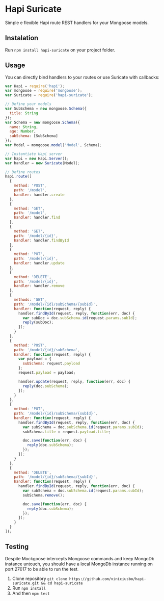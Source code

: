 # Hapi Suricate

Simple e flexible Hapi route REST handlers for your Mongoose models.

## Instalation

Run `npm install hapi-suricate` on your project folder.

## Usage

You can directly bind handlers to your routes or use Suricate with callbacks:

```javascript
var Hapi = require('hapi');
var mongoose = require('mongoose');
var Suricate = require('hapi-suricate');

// Define your models
var SubSchema = new mongoose.Schema({
  title: String
});
var Schema = new mongoose.Schema({
  name: String,
  age: Number,
  subSchema: [SubSchema]
});
var Model = mongoose.model('Model', Schema);

// Instantiate Hapi server
var hapi = new Hapi.Server();
var handler = new Suricate(Model);

// Define routes
hapi.route([
  {
    method: 'POST',
    path: '/model',
    handler: handler.create
  },
  {
    method: 'GET',
    path: '/model',
    handler: handler.find
  },
  {
    method: 'GET',
    path: '/model/{id}',
    handler: handler.findById
  },
  {
    method: 'PUT',
    path: '/model/{id}',
    handler: handler.update
  },
  {
    method: 'DELETE',
    path: '/model/{id}',
    handler: handler.remove
  },
  {
    methods: 'GET',
    path: '/model/{id}/subSchema/{subId}',
    handler: function(request, reply) {
      handler.findById(request, reply, function(err, doc) {
        var subDoc = doc.subSchema.id(request.params.subId);
        reply(subDoc);
      });
    }
  },
  {
    method: 'POST',
    path: '/model/{id}/subSchema',
    handler: function(request, reply) {
      var payload = {
        subSchema: request.payload
      };
      request.payload = payload;

      handler.update(request, reply, function(err, doc) {
        reply(doc.subSchema);
      });
    }
  },
  {
    method: 'PUT',
    path: '/model/{id}/subSchema/{subId}',
    handler: function(request, reply) {
      handler.findById(request, reply, function(err, doc) {
        var subSchema = doc.subSchema.id(request.params.subId);
        subSchema.title = request.payload.title;

        doc.save(function(err, doc) {
          reply(doc.subSchema);
        });
      });
    }
  },
  {
    method: 'DELETE',
    path: '/model/{id}/subSchema/{subId}',
    handler: function(request, reply) {
      handler.findById(request, reply, function(err, doc) {
        var subSchema = doc.subSchema.id(request.params.subId);
        subSchema.remove();

        doc.save(function(err, doc) {
          reply(doc.subSchema);
        });
      });
    }
  }
]);
```

## Testing

Despite Mockgoose intercepts Mongoose commands and keep MongoDb instance untouch, you should have a local MongoDb instance running on port 27017 to be able to run the test.

1. Clone repository `git clone https://github.com/viniciusbo/hapi-suricate.git && cd hapi-suricate`
2. Run `npm install`
3. And then `npm test`